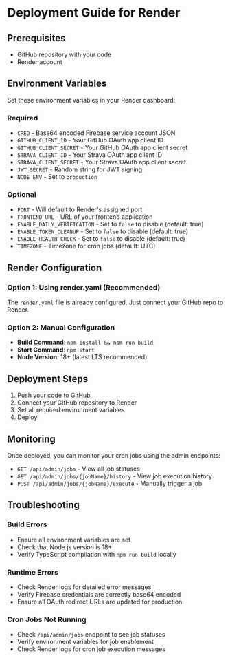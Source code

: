 # Deployment Guide for Render

## Prerequisites
- GitHub repository with your code
- Render account

## Environment Variables
Set these environment variables in your Render dashboard:

### Required
- `CRED` - Base64 encoded Firebase service account JSON
- `GITHUB_CLIENT_ID` - Your GitHub OAuth app client ID
- `GITHUB_CLIENT_SECRET` - Your GitHub OAuth app client secret
- `STRAVA_CLIENT_ID` - Your Strava OAuth app client ID
- `STRAVA_CLIENT_SECRET` - Your Strava OAuth app client secret
- `JWT_SECRET` - Random string for JWT signing
- `NODE_ENV` - Set to `production`

### Optional
- `PORT` - Will default to Render's assigned port
- `FRONTEND_URL` - URL of your frontend application
- `ENABLE_DAILY_VERIFICATION` - Set to `false` to disable (default: true)
- `ENABLE_TOKEN_CLEANUP` - Set to `false` to disable (default: true)
- `ENABLE_HEALTH_CHECK` - Set to `false` to disable (default: true)
- `TIMEZONE` - Timezone for cron jobs (default: UTC)

## Render Configuration

### Option 1: Using render.yaml (Recommended)
The `render.yaml` file is already configured. Just connect your GitHub repo to Render.

### Option 2: Manual Configuration
- **Build Command**: `npm install && npm run build`
- **Start Command**: `npm start`
- **Node Version**: 18+ (latest LTS recommended)

## Deployment Steps

1. Push your code to GitHub
2. Connect your GitHub repository to Render
3. Set all required environment variables
4. Deploy!

## Monitoring

Once deployed, you can monitor your cron jobs using the admin endpoints:

- `GET /api/admin/jobs` - View all job statuses
- `GET /api/admin/jobs/{jobName}/history` - View job execution history
- `POST /api/admin/jobs/{jobName}/execute` - Manually trigger a job

## Troubleshooting

### Build Errors
- Ensure all environment variables are set
- Check that Node.js version is 18+
- Verify TypeScript compilation with `npm run build` locally

### Runtime Errors
- Check Render logs for detailed error messages
- Verify Firebase credentials are correctly base64 encoded
- Ensure all OAuth redirect URLs are updated for production

### Cron Jobs Not Running
- Check `/api/admin/jobs` endpoint to see job statuses
- Verify environment variables for job enablement
- Check Render logs for cron job execution messages